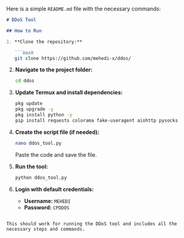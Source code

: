 Here is a simple `README.md` file with the necessary commands:

```markdown
# DDoS Tool

## How to Run

1. **Clone the repository:**

   ```bash
   git clone https://github.com/mehedi-x/ddos/
   ```

2. **Navigate to the project folder:**

   ```bash
   cd ddos
   ```

3. **Update Termux and install dependencies:**

   ```bash
   pkg update
   pkg upgrade -y
   pkg install python -y
   pip install requests colorama fake-useragent aiohttp pysocks
   ```

4. **Create the script file (if needed):**

   ```bash
   nano ddos_tool.py
   ```

   Paste the code and save the file.

5. **Run the tool:**

   ```bash
   python ddos_tool.py
   ```

6. **Login with default credentials:**

   - **Username:** `MEHEDI`
   - **Password:** `CPDDOS`
```

This should work for running the DDoS tool and includes all the necessary steps and commands.
